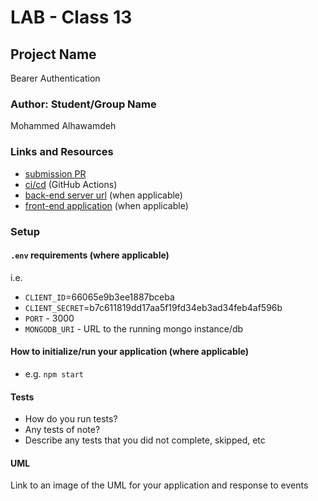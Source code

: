 # LAB - Class 13

## Project Name
Bearer Authentication

### Author: Student/Group Name
Mohammed Alhawamdeh

### Links and Resources

- [submission PR](https://github.com/Mohammed-401-advanced-javascript/Lab-13/pull/1)
- [ci/cd](http://xyz.com) (GitHub Actions)
- [back-end server url](http://xyz.com) (when applicable)
- [front-end application](http://xyz.com) (when applicable)

### Setup

#### `.env` requirements (where applicable)

i.e.
- `CLIENT_ID`=66065e9b3ee1887bceba
- `CLIENT_SECRET`=b7c611819dd17aa5f19fd34eb3ad34feb4af596b
- `PORT` - 3000
- `MONGODB_URI` - URL to the running mongo instance/db

#### How to initialize/run your application (where applicable)

- e.g. `npm start`

#### Tests

- How do you run tests?
- Any tests of note?
- Describe any tests that you did not complete, skipped, etc

#### UML

Link to an image of the UML for your application and response to events